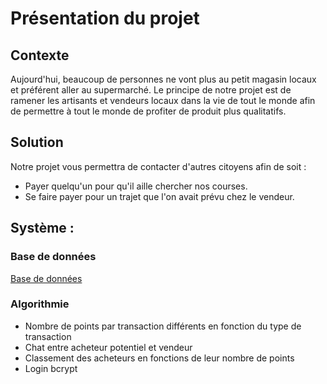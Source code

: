 # Présentation du projet

## Contexte

Aujourd'hui, beaucoup de personnes ne vont plus au petit magasin locaux et préférent aller au supermarché. Le principe de notre projet est de ramener les artisants et vendeurs locaux dans la vie de tout le monde afin de permettre à tout le monde de profiter de produit plus qualitatifs.

## Solution

Notre projet vous permettra de contacter d'autres citoyens afin de soit :

- Payer quelqu'un pour qu'il aille chercher nos courses.
- Se faire payer pour un trajet que l'on avait prévu chez le vendeur.

## Système :

### Base de données

[Base de données](Base%20de%20donne%CC%81es%208f9b886f8c664d90a622cdc2437af808.md)

### Algorithmie

- Nombre de points par transaction différents en fonction du type de transaction
- Chat entre acheteur potentiel et vendeur
- Classement des acheteurs en fonctions de leur nombre de points
- Login bcrypt